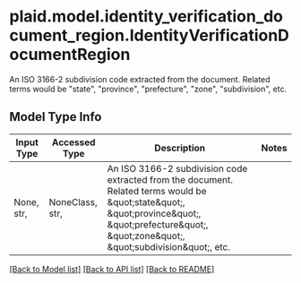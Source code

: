 # plaid.model.identity_verification_document_region.IdentityVerificationDocumentRegion

An ISO 3166-2 subdivision code extracted from the document. Related terms would be \"state\", \"province\", \"prefecture\", \"zone\", \"subdivision\", etc.

## Model Type Info
Input Type | Accessed Type | Description | Notes
------------ | ------------- | ------------- | -------------
None, str,  | NoneClass, str,  | An ISO 3166-2 subdivision code extracted from the document. Related terms would be \&quot;state\&quot;, \&quot;province\&quot;, \&quot;prefecture\&quot;, \&quot;zone\&quot;, \&quot;subdivision\&quot;, etc. | 

[[Back to Model list]](../../README.md#documentation-for-models) [[Back to API list]](../../README.md#documentation-for-api-endpoints) [[Back to README]](../../README.md)

